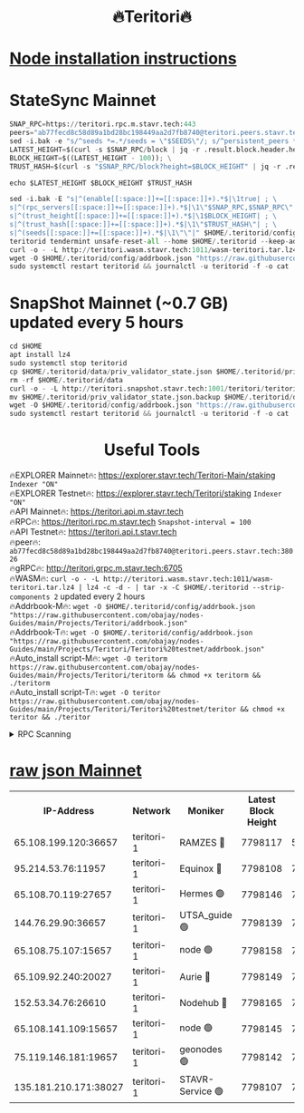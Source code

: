 <h1 align="center"> 🔥Teritori🔥</h1>


[Node installation instructions](https://github.com/obajay/nodes-Guides/tree/main/Projects/Teritori)
=

# StateSync Mainnet
```python
SNAP_RPC=https://teritori.rpc.m.stavr.tech:443
peers="ab77fecd8c58d89a1bd28bc198449aa2d7fb8740@teritori.peers.stavr.tech:38026"
sed -i.bak -e "s/^seeds *=.*/seeds = \"$SEEDS\"/; s/^persistent_peers *=.*/persistent_peers = \"$PEERS\"/" $HOME/.teritorid/config/config.toml
LATEST_HEIGHT=$(curl -s $SNAP_RPC/block | jq -r .result.block.header.height); \
BLOCK_HEIGHT=$((LATEST_HEIGHT - 100)); \
TRUST_HASH=$(curl -s "$SNAP_RPC/block?height=$BLOCK_HEIGHT" | jq -r .result.block_id.hash)

echo $LATEST_HEIGHT $BLOCK_HEIGHT $TRUST_HASH

sed -i.bak -E "s|^(enable[[:space:]]+=[[:space:]]+).*$|\1true| ; \
s|^(rpc_servers[[:space:]]+=[[:space:]]+).*$|\1\"$SNAP_RPC,$SNAP_RPC\"| ; \
s|^(trust_height[[:space:]]+=[[:space:]]+).*$|\1$BLOCK_HEIGHT| ; \
s|^(trust_hash[[:space:]]+=[[:space:]]+).*$|\1\"$TRUST_HASH\"| ; \
s|^(seeds[[:space:]]+=[[:space:]]+).*$|\1\"\"|" $HOME/.teritorid/config/config.toml
teritorid tendermint unsafe-reset-all --home $HOME/.teritorid --keep-addr-book
curl -o - -L http://teritori.wasm.stavr.tech:1011/wasm-teritori.tar.lz4 | lz4 -c -d - | tar -x -C $HOME/.teritorid --strip-components 2
wget -O $HOME/.teritorid/config/addrbook.json "https://raw.githubusercontent.com/obajay/nodes-Guides/main/Projects/Teritori/addrbook.json"
sudo systemctl restart teritorid && journalctl -u teritorid -f -o cat
```

# SnapShot Mainnet (~0.7 GB) updated every 5 hours
```python
cd $HOME
apt install lz4
sudo systemctl stop teritorid
cp $HOME/.teritorid/data/priv_validator_state.json $HOME/.teritorid/priv_validator_state.json.backup
rm -rf $HOME/.teritorid/data
curl -o - -L http://teritori.snapshot.stavr.tech:1001/teritori/teritori-snap.tar.lz4 | lz4 -c -d - | tar -x -C $HOME/.teritorid --strip-components 2
mv $HOME/.teritorid/priv_validator_state.json.backup $HOME/.teritorid/data/priv_validator_state.json
wget -O $HOME/.teritorid/config/addrbook.json "https://raw.githubusercontent.com/obajay/nodes-Guides/main/Projects/Teritori/addrbook.json"
sudo systemctl restart teritorid && journalctl -u teritorid -f -o cat
```
 <h1 align="center"> Useful Tools</h1>

🔥EXPLORER Mainnet🔥:      https://explorer.stavr.tech/Teritori-Main/staking      `Indexer "ON"` \
🔥EXPLORER Testnet🔥:        https://explorer.stavr.tech/Teritori/staking            `Indexer "ON"` \
🔥API Mainnet🔥:                   https://teritori.api.m.stavr.tech \
🔥RPC🔥:                                   https://teritori.rpc.m.stavr.tech                         `Snapshot-interval = 100` \
🔥API Testnet🔥:                     https://teritori.api.t.stavr.tech \
🔥peer🔥:                     `ab77fecd8c58d89a1bd28bc198449aa2d7fb8740@teritori.peers.stavr.tech:38026` \
🔥gRPC🔥:                                http://teritori.grpc.m.stavr.tech:6705 \
🔥WASM🔥: ```curl -o - -L http://teritori.wasm.stavr.tech:1011/wasm-teritori.tar.lz4 | lz4 -c -d - | tar -x -C $HOME/.teritorid --strip-components 2``` updated every 2 hours \
🔥Addrbook-M🔥:    ```wget -O $HOME/.teritorid/config/addrbook.json "https://raw.githubusercontent.com/obajay/nodes-Guides/main/Projects/Teritori/addrbook.json"``` \
🔥Addrbook-T🔥:    ```wget -O $HOME/.teritorid/config/addrbook.json "https://raw.githubusercontent.com/obajay/nodes-Guides/main/Projects/Teritori/Teritori%20testnet/addrbook.json"``` \
🔥Auto_install script-M🔥: ```wget -O teritorm https://raw.githubusercontent.com/obajay/nodes-Guides/main/Projects/Teritori/teritorm && chmod +x teritorm && ./teritorm``` \
🔥Auto_install script-T🔥: ```wget -O teritor https://raw.githubusercontent.com/obajay/nodes-Guides/main/Projects/Teritori/Teritori%20testnet/teritor && chmod +x teritor && ./teritor```

<details>
<summary>RPC Scanning</summary>

<h2 align="center"> We scan nodes in real time every 4 hours. And we provide the final result of RPC endpoints.
We cannot influence the operation of these nodes in any way. </h2>


```python
If Voting Power is higher than 0 --> then the Node is a validator of the network and may be subject to attack and be a potential threat to the chain.
```
```python
We marked such validators with a red symbol
```

</details>

[raw json Mainnet](https://rpc-check.teritorim.stavr.tech/teritorim/rpc-teritorim-result.json)
=



<table><tr><th>IP-Address</th><th>Network</th><th>Moniker</th><th>Latest Block Height</th><th>Earliest Block Height</th><th>Catching Up</th><th>Tx Index</th><th>Voting Power</th><th>Scan Time</th></tr><tr><td>65.108.199.120:36657</td><td>teritori-1</td><td>RAMZES 🔴</td><td>7798117</td><td>5996001</td><td>False</td><td>on</td><td>786767</td><td>2024-03-10T05:05:51.127233932UTC</td></tr><tr><td>95.214.53.76:11957</td><td>teritori-1</td><td>Equinox 🔴</td><td>7798108</td><td>7203180</td><td>False</td><td>on</td><td>1530180</td><td>2024-03-10T05:04:59.760615051UTC</td></tr><tr><td>65.108.70.119:27657</td><td>teritori-1</td><td>Hermes 🟢</td><td>7798146</td><td>7203180</td><td>False</td><td>on</td><td>0</td><td>2024-03-10T05:08:38.855417782UTC</td></tr><tr><td>144.76.29.90:36657</td><td>teritori-1</td><td>UTSA_guide 🟢</td><td>7798139</td><td>7208001</td><td>False</td><td>on</td><td>0</td><td>2024-03-10T05:07:55.818221385UTC</td></tr><tr><td>65.108.75.107:15657</td><td>teritori-1</td><td>node 🟢</td><td>7798158</td><td>7358868</td><td>False</td><td>on</td><td>0</td><td>2024-03-10T05:09:49.949944325UTC</td></tr><tr><td>65.109.92.240:20027</td><td>teritori-1</td><td>Aurie 🔴</td><td>7798149</td><td>7568001</td><td>False</td><td>on</td><td>119310</td><td>2024-03-10T05:08:55.553916200UTC</td></tr><tr><td>152.53.34.76:26610</td><td>teritori-1</td><td>Nodehub 🔴</td><td>7798165</td><td>7580883</td><td>False</td><td>on</td><td>65671</td><td>2024-03-10T05:10:30.200923802UTC</td></tr><tr><td>65.108.141.109:15657</td><td>teritori-1</td><td>node 🟢</td><td>7798145</td><td>7714496</td><td>False</td><td>on</td><td>0</td><td>2024-03-10T05:08:31.660136959UTC</td></tr><tr><td>75.119.146.181:19657</td><td>teritori-1</td><td>geonodes 🟢</td><td>7798142</td><td>7747478</td><td>False</td><td>on</td><td>0</td><td>2024-03-10T05:08:14.942533109UTC</td></tr><tr><td>135.181.210.171:38027</td><td>teritori-1</td><td>STAVR-Service 🟢</td><td>7798107</td><td>7797601</td><td>False</td><td>on</td><td>0</td><td>2024-03-10T05:04:51.119265098UTC</td></tr></table>
